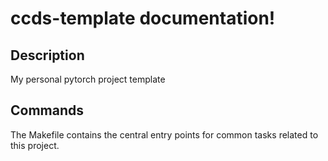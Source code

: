 # ccds-template documentation!

## Description

My personal pytorch project template

## Commands

The Makefile contains the central entry points for common tasks related to this project.

